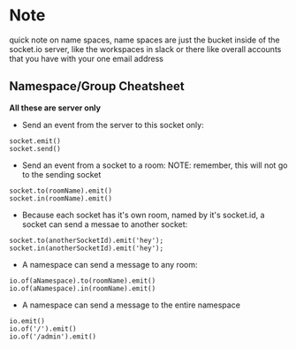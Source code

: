# Note

quick note on name spaces, name spaces are just the bucket inside of the socket.io server, like the workspaces in slack or there like overall accounts that you have with your one email address

## Namespace/Group Cheatsheet

**All these are server only**

- Send an event from the server to this socket only:

```
socket.emit()
socket.send()
```

- Send an event from a socket to a room:
  NOTE: remember, this will not go to the sending socket

```
socket.to(roomName).emit()
socket.in(roomName).emit()
```

- Because each socket has it's own room, named by it's socket.id, a socket can send a messae to another socket:

```
socket.to(anotherSocketId).emit('hey');
socket.in(anotherSocketId).emit('hey');
```

- A namespace can send a message to any room:

```
io.of(aNamespace).to(roomName).emit()
io.of(aNamespace).in(roomName).emit()
```

- A namespace can send a message to the entire namespace

```
io.emit()
io.of('/').emit()
io.of('/admin').emit()
```

